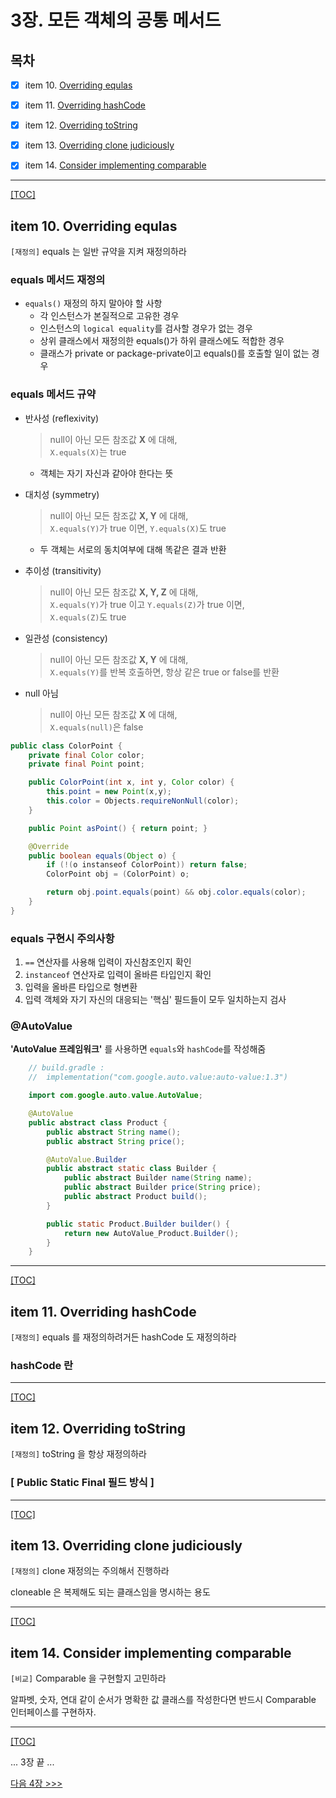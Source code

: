 # 3장. 모든 객체의 공통 메서드

## 목차

- [x] item 10. [Overriding equlas](#item-10-overriding-equlas)
- [x] item 11. [Overriding hashCode](#item-11-overriding-hashcode)
- [x] item 12. [Overriding toString](#item-12-overriding-tostring)
- [x] item 13. [Overriding clone judiciously](#item-13-overriding-clone-judiciously)
- [x] item 14. [Consider implementing comparable](#item-14-consider-implementing-comparable)


---------------------------------------------------------------
[[TOC]](#목차)

## item 10. Overriding equlas
`[재정의]` equals 는 일반 규약을 지켜 재정의하라
### equals 메서드 재정의
* `equals()` 재정의 하지 말아야 할 사항
	- 각 인스턴스가 본질적으로 고유한 경우
	- 인스턴스의 `logical equality`를 검사할 경우가 없는 경우
	- 상위 클래스에서 재정의한 equals()가 하위 클래스에도 적합한 경우
	- 클래스가 private or package-private이고 equals()를 호출할 일이 없는 경우


### equals 메서드 규약
* 반사성 (reflexivity)
	> null이 아닌 모든 참조값 __X__ 에 대해,  
	> `X.equals(X)`는 true
	- 객체는 자기 자신과 같아야 한다는 뜻
* 대치성 (symmetry)
	> null이 아닌 모든 참조값 __X, Y__ 에 대해,  
	> `X.equals(Y)`가 true 이면, `Y.equals(X)`도 true
	- 두 객체는 서로의 동치여부에 대해 똑같은 결과 반환

* 추이성 (transitivity)
	> null이 아닌 모든 참조값 __X, Y, Z__ 에 대해,  
	> `X.equals(Y)`가 true 이고 `Y.equals(Z)`가 true 이면,  
	> `X.equals(Z)`도 true
* 일관성 (consistency)
	> null이 아닌 모든 참조값 __X, Y__ 에 대해,  
	> `X.equals(Y)`를 반복 호출하면, 항상 같은 true or false를 반환
* null 아님
	> null이 아닌 모든 참조값 __X__ 에 대해,  
	> `X.equals(null)`은 false
```java
public class ColorPoint {
	private final Color color;
	private final Point point;

	public ColorPoint(int x, int y, Color color) {
		this.point = new Point(x,y);
		this.color = Objects.requireNonNull(color);
	}

	public Point asPoint() { return point; }

	@Override 
	public boolean equals(Object o) {
		if (!(o instanseof ColorPoint)) return false;
		ColorPoint obj = (ColorPoint) o;

		return obj.point.equals(point) && obj.color.equals(color);
	}
}
```

### equals 구현시 주의사항
1. `==` 연산자를 사용해 입력이 자신참조인지 확인
2. `instanceof` 연산자로 입력이 올바른 타입인지 확인
3. 입력을 올바른 타입으로 형변환
4. 입력 객체와 자기 자신의 대응되는 '핵심' 필드들이 모두 일치하는지 검사

### @AutoValue
__'AutoValue 프레임워크'__ 를 사용하면 `equals`와 `hashCode`를 작성해줌
```java
	// build.gradle :
	//	implementation("com.google.auto.value:auto-value:1.3")

	import com.google.auto.value.AutoValue;

	@AutoValue
	public abstract class Product {
		public abstract String name();
		public abstract String price();

		@AutoValue.Builder
		public abstract static class Builder {
			public abstract Builder name(String name);
			public abstract Builder price(String price);
			public abstract Product build();
		}

		public static Product.Builder builder() {
			return new AutoValue_Product.Builder();
		}
	}
```
-----------------------------------------------------------------
[[TOC]](#목차)

## item 11. Overriding hashCode
`[재정의]` equals 를 재정의하려거든 hashCode 도 재정의하라
### hashCode 란

-----------------------------------------------------------------
[[TOC]](#목차)

## item 12. Overriding toString
`[재정의]` toString 을 항상 재정의하라
### [ Public Static Final 필드 방식 ]


-----------------------------------------------------------------
[[TOC]](#목차)

## item 13. Overriding clone judiciously
`[재정의]` clone 재정의는 주의해서 진행하라

cloneable 은 복제해도 되는 클래스임을 명시하는 용도

-----------------------------------------------------------------
[[TOC]](#목차)

## item 14. Consider implementing comparable
`[비교]` Comparable 을 구현할지 고민하라

알파벳, 숫자, 연대 같이 순서가 명확한 값 클래스를 작성한다면 반드시 Comparable 인터페이스를 구현하자.


-----------------------------------------------------------------
[[TOC]](#목차)

... 3장 끝 ...

[다음 4장 >>>](../ch04/README.md)